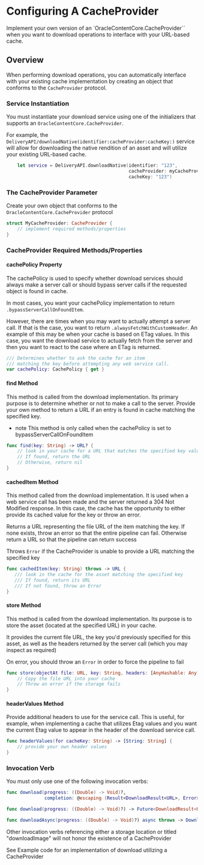 # Configuring A CacheProvider

Implement your own version of an `OracleContentCore.CacheProvider`` when you want to download operations to interface with your URL-based cache.

## Overview

When performing download operations, you can automatically interface with your existing cache implementation by creating an object that conforms to the `CacheProvider` protocol.

### Service Instantiation ###

You must instantiate your download service using one of the initializers that supports an `OracleContentCore.CacheProvider`. 

For example, the ``DeliveryAPI/downloadNative(identifier:cacheProvider:cacheKey:)`` service will allow for downloading the native rendition of an asset and will utilize your existing URL-based cache.

```swift 
    let service = DeliveryAPI.downloadNative(identifier: "123", 
                                             cacheProvider: myCacheProvider,
                                             cacheKey: "123")
```

### The CacheProvider Parameter ### 

Create your own object that conforms to the `OracleContentCore.CacheProvider` protocol

```swift 
struct MyCacheProvider: CacheProvider { 
    // implement required methods/properties
}
```

### CacheProvider Required Methods/Properties ###

#### cachePolicy Property ####

The cachePolicy is used to specify whether download services should always make a server call or should bypass server calls if the requested object is found in cache. 

In most cases, you want your cachePolicy implementation to return `.bypassServerCallOnFoundItem`. 

However, there are times when you may want to actually attempt a server call. If that is the case, you want to return `.alwaysFetchWithCustomHeader`.  An example of this may be when your cache is based on ETag values. In this case, you want the download service to actually fetch from the server and then you want to react to the case where an ETag is returned. 

```swift
/// Determines whether to ask the cache for an item 
/// matching the key before attempting any web service call.
var cachePolicy: CachePolicy { get }
```

#### find Method ####
This method is called from the download implementation. Its primary purpose is to determine whether or not to make a call to the server. Provide your own method to return a URL if an entry is found in cache matching the specified key. 

- note This method is only called when the cachePolicy is set to bypassServerCallOnFoundItem

```swift
func find(key: String) -> URL? { 
    // look in your cache for a URL that matches the specified key value
    // If found, return the URL
    // Otherwise, return nil 
}
```

#### cachedItem Method ####
This method called from the download implementation. It is used when a web service call has been made and the server returned a 304 Not Modified response. In this case, the cache has the opportunity to either provide its cached value for the key or throw an error.

Returns a URL representing the file URL of the item matching the key. If none exists, throw an error so that the entire pipeline can fail. Otherwise return a URL so that the pipeline can return success

Throws `Error` if the CacheProvider is unable to provide a URL matching the specified key

```swift 
func cachedItem(key: String) throws -> URL { 
   /// look in the cache for the asset matching the specified key
   /// If found, return its URL
   /// If not found, throw an Error
}
```

#### store Method ####
This method is called from the download implementation. Its purpose is to store the asset (located at the specified URL) in your cache.

It provides the current file URL, the key you'd previously specified for this asset, as well as the headers returned by the server call (which you may inspect as required)

On error, you should throw an `Error` in order to force the pipeline to fail

```swift 
func store(objectAt file: URL, key: String, headers: [AnyHashable: Any]) throws { 
    // Copy the file URL into your cache
    // Throw an error if the storage fails 
}
```

#### headerValues Method ####
Provide additional headers to use for the service call. This is useful, for example, when implementing a cache that utilizes Etag values and you want the current Etag value to appear in the header of the download service call.

```swift 
func headerValues(for cacheKey: String) -> [String: String] { 
    // provide your own header values
}
```

### Invocation Verb ###
You must only use one of the following invocation verbs:

```swift 
func download(progress: ((Double) -> Void)?,
              completion: @escaping (Result<DownloadResult<URL>, Error>) -> Void)

func download(progress: ((Double) -> Void)?) -> Future<DownloadResult<URL>, Error>

func downloadAsync(progress: ((Double) -> Void)?) async throws -> DownloadResult<URL>
```

Other invocation verbs referencing either a storage location or titled "downloadImage" will not honor the existence of a CacheProvider 

See Example code for an implementation of download utilizing a CacheProvider

